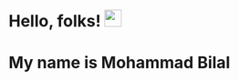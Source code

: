  # Hello, folks! <img src="https://raw.githubusercontent.com/MartinHeinz/MartinHeinz/master/wave.gif" width="30px">
 
 # My name is Mohammad Bilal

